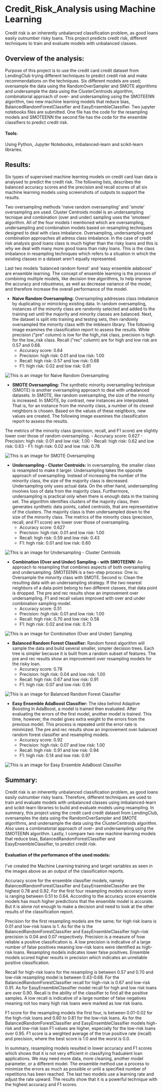 # Credit_Risk_Analysis using Machine Learning
Credit risk is an inherently unbalanced classification problem, as good loans easily outnumber risky loans. This project predicts credit risk, different techniques to train and evaluate models with unbalanced classes.
## Overview of the analysis:
Purpose of this project is to use the credit card credit dataset from LendingClub trying different techniques to predict credit risk and make recommendations on the techniques.
Six different models are used; oversample the data using the RandomOverSampler and SMOTE algorithms and undersample the data using the ClusterCentroids algorithm, combinatorial approach of over- and undersampling using the SMOTEENN algorithm, two new machine learning models that reduce bias, BalancedRandomForestClassifier and EasyEnsembleClassifier. 
Two jupyter notebooks files are submitted. One file has the code for the resampling models and SMOTEENN  the second file has the code for the ensemble classifiers to predict credit risk.
#### Tools:
Using Python, Jupyter Notebooks, imbalanced-learn and scikit-learn libraries.
## Results:
Six types of supervised machine learning models on credit card loan data is analysed to predict the credit risk. The following lists, describes the balanced accuracy scores and the precision and recall scores of all six machine learning models using screenshots of outputs to support the results.

Two oversampling methods 'naive random oversampling' and 'smote' oversampling are used. Cluster Centroids model is an undersampling tecnique and combination (over and under) sampling uses the 'smoteen' algorithm. All of the four models I mentioned which are oversampling, undersampling and combination models based on resampling techniques designed to deal with class imbalance. Oversampling, undersampling and combination approaches all adress class imbalance. In the case of credit risk analysis good loans class is much higher than the risky loans and this is why we deal with many more good loans than risky loans. This is the class imbalance in resampling techniques which refers to a situation in which the existing classes in a dataset aren't equally represented. 

Last two models 'balanced random forest' and 'easy ensemble adaboost' are ensemble learning. The concept of ensemble learning is the process of combining multiple models, like decision tree algorithms, to help improve the accuracy and robustness, as well as decrease variance of the model, and therefore increase the overall performance of the model.

- __Naive Random Oversampling:__
Oversampling addresses class imbalance by duplicating or mimicking existing data. In random oversampling, instances of the minority class are randomly selected and added to the training set until the majority and minority classes are balanced. Next, the dataset is split into training and testing sets, then randomly oversampled the minority class with the imblearn library. 
The following image examines the classification report to assess the results. While precision ("pre" column) is low for the high_risk class, precision is high for the low_risk class. Recall ("rec" column) are for high and low risk are 0.57 and 0.68.  
    - Accuracy score: 0.64
    - Precision: high risk: 0.01 and low risk: 1.00
    - Recall: high risk: 0.57 and low risk: 0.68
    - F1: high risk: 0.02 and low risk: 0.81

![This is an image for Naive Random Oversampling](images/random-oversampling.PNG)

- __SMOTE Oversampling:__
The synthetic minority oversampling technique (SMOTE) is another oversampling approach to deal with unbalanced datasets. In SMOTE, like random oversampling, the size of the minority is increased. In SMOTE, by contrast, new instances are interpolated. That is, for an instance from the minority class, a number of its closest neighbors is chosen. Based on the values of these neighbors, new values are created. The following image examines the classification report to assess the results.

The metrics of the minority class (precision, recall, and F1 score) are slightly lower over those of random oversampling.
    - Accuracy score: 0.627
    - Precision: high risk: 0.01 and low risk: 1.00
    - Recall: high risk: 0.62 and low risk: 0.63
    - F1: high risk: 0.02 and low risk: 0.78

![This is an image for SMOTE Oversampling](images/smote-oversampling.PNG)

- __Undersampling - Cluster Centroids:__
In oversampling, the smaller class is resampled to make it larger. Undersampling takes the opposite approach of oversampling. Instead of increasing the number of the minority class, the size of the majority class is decreased. Undersampling only uses actual data. On the other hand, undersampling involves loss of data from the majority class. Furthermore, undersampling is practical only when there is enough data in the training set.
The algorithm identifies clusters of the majority class, then generates synthetic data points, called centroids, that are representative of the clusters. The majority class is then undersampled down to the size of the minority class. The metrics of the minority class (precision, recall, and F1 score) are lower over those of oversampling.
    - Accuracy score: 0.627
    - Precision: high risk: 0.01 and low risk: 1.00
    - Recall: high risk: 0.59 and low risk: 0.43
    - F1: high risk: 0.01 and low risk: 0.60

![This is an image for Undersampling - Cluster Centroids](images/undersampling.PNG)

- __Combination (Over and Under) Sampling - with SMOTEENN:__
An approach to resampling that combines aspects of both oversampling and undersampling. SMOTEENN is a two-step process: One is: Oversample the minority class with SMOTE. Second is: Clean the resulting data with an undersampling strategy. If the two nearest neighbors of a data point belong to two different classes, that data point is dropped.
The pre and rec results show an improvement over undersampling. F1 and recall values improved with over and under combination sampling model.
    - Accuracy score: 0.51
    - Precision: high risk: 0.01 and low risk: 1.00
    - Recall: high risk: 0.70 and low risk: 0.58
    - F1: high risk: 0.02 and low risk: 0.73

![This is an image for Combination (Over and Under) Sampling](images/combination.PNG)

- __Balanced Random Forest Classifier:__
Random forest algorithm will sample the data and build several smaller, simpler decision trees. Each tree is simpler because it is built from a random subset of features. The pre and rec results show an improvement over resampling models for the risky loan.
    - Accuracy score: 0.78
    - Precision: high risk: 0.04 and low risk: 1.00
    - Recall: high risk: 0.67 and low risk: 0.91
    - F1: high risk: 0.07 and low risk: 0.95

![This is an image for Balanced Random Forest Classifier](images/balancedforest.PNG)

- __Easy Ensemble AdaBoost Classifier:__
The idea behind Adaptive Boosting In AdaBoost, a model is trained then evaluated. After evaluating the errors of the first model, another model is trained. This time, however, the model gives extra weight to the errors from the previous model. This process is repeated until the error rate is minimized. The pre and rec results show an improvement over balanced random forest classifier and resampling models.
    - Accuracy score: 0.92
    - Precision: high risk: 0.07 and low risk: 1.00
    - Recall: high risk: 0.91 and low risk: 0.94
    - F1: high risk: 0.14 and low risk: 0.97

![This is an image for Easy Ensemble AdaBoost Classifier](images/ensemble.PNG)

## Summary:
Credit risk is an inherently unbalanced classification problem, as good loans easily outnumber risky loans. Therefore, different techniques are used to train and evaluate models with unbalanced classes using imbalanced-learn and scikit-learn libraries to build and evaluate models using resampling.
In summary, this project using the credit card credit dataset from LendingClub, oversamples the data using the RandomOverSampler and SMOTE algorithms, and undersample the data using the ClusterCentroids algorithm. Also uses a combinatorial approach of over- and undersampling using the SMOTEENN algorithm. Lastly, I compare two new machine learning models that reduce bias, BalancedRandomForestClassifier and EasyEnsembleClassifier, to predict credit risk. 

#### Evaluation of the performance of the used models:
 I've created the Machine Learning training and target variables as seen in the images above as an output of the classification reports.

Accuracy score for the ensemble classifier models, namely BalancedRandomForestClassifier and EasyEnsembleClassifier are the highest 0.78 and 0.92. For the first four resampling models accuracy score is ranging between 0.51 to 0.64. According to the accuracy score ensemble models has much higher predictions that the ensemble model is accurate. But it is alone not enough to make a decision and need to look at the other results of the classification report.

Precision for the first resampling models are the same; for high risk loans is 0.01 and low-risk loans is 1. As for the  is the BalancedRandomForestClassifier and EasyEnsembleClassifier high-risk precision is 0.04 and 0.07 respectively. Precision is a measure of how reliable a positive classification is. A low precision is indicative of a large number of false positives meaning low-risk loans were identified as high-risk loans. Resampling models indicates lower false positives. Ensemble models scored higher results in precision which indicates an unreliable positive classification.

Recall for high-risk loans for the resampling is between 0.57 and 0.70 and low-risk resampling model is between 0.43-0.68. For the BalancedRandomForestClassifier recall for high-risk is 0.67 and low-risk 0.91. As for EasyEnsembleClassifier model recall for high and low risk loans are over 0.90. Recall is the ability of the classifier to find all the positive samples. A low recall is indicative of a large number of false negatives meaning not too many high risk loans were marked as low risk loans.

F1 score for the resampling models the first four, is between 0.01-0.02 for the high-risk loans and 0.60 to 0.81 for the low-risk loans. 
As for the BalancedRandomForestClassifier and EasyEnsembleClassifier models high-risk and low-risk loan F1 values are higher, especially for the low-risk loans over 0.95. F1 score is a weighted average of the true positive rate (recall) and precision, where the best score is 1.0 and the worst is 0.0.

In summary, resampling models resulted in lower accuracy and F1 scores which shows that it is not very efficient in classifying fradualent loan applications. We may need more data, more cleaning, another model parameter, or a different model. The ensemble method use a process to minimize the errors as much as possible or until a specified number of repetitions has been reached. 
The last two models use a learning rate and adjust the rate upward. The results show that it is a powerful technique with the highest accuracy and F1 scores.

